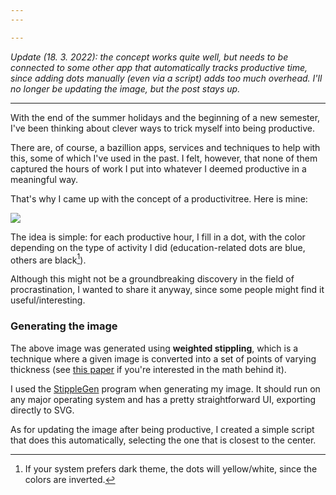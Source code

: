 ```yaml
---
---

---
```


_Update (18. 3. 2022): the concept works quite well, but needs to be connected to some other app that automatically tracks productive time, since adding dots manually (even via a script) adds too much overhead. I'll no longer be updating the image, but the post stays up._

---


With the end of the summer holidays and the beginning of a new semester, I've been thinking about clever ways to trick myself into being productive.

There are, of course, a bazillion apps, services and techniques to help with this, some of which I've used in the past. I felt, however, that none of them captured the hours of work I put into whatever I deemed productive in a meaningful way.

That's why I came up with the concept of a productivitree. Here is mine:

![](/assets/productivitree.svg)

The idea is simple: for each productive hour, I fill in a dot, with the color depending on the type of activity I did (education-related dots are blue, others are black[^1]).

Although this might not be a groundbreaking discovery in the field of procrastination, I wanted to share it anyway, since some people might find it useful/interesting.

### Generating the image
The above image was generated using **weighted stippling**, which is a technique where a given image is converted into a set of points of varying thickness (see [this paper](https://mrl.cs.nyu.edu/~ajsecord/npar2002/npar2002_ajsecord_preprint.pdf) if you're interested in the math behind it).

I used the [StippleGen](https://www.evilmadscientist.com/2012/stipplegen-weighted-voronoi-stippling-and-tsp-paths-in-processing/) program when generating my image. It should run on any major operating system and has a pretty straightforward UI, exporting directly to SVG.

As for updating the image after being productive, I created a simple script that does this automatically, selecting the one that is closest to the center.

[^1]: If your system prefers dark theme, the dots will yellow/white, since the colors are inverted.
